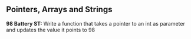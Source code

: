## Pointers, Arrays and Strings
**98 Battery ST:** Write a function that takes a pointer to an int as parameter and updates the  value it points to 98
